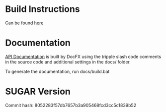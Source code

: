 # Build Instructions

Can be found [here](docs/tutorials/build-instructions.md)

# Documentation

[API Documentation](docs/index.md) is built by DocFX using the tripple slash code comments in the source code and additional settings in the docs/ folder.

To generate the documentation, run docs/build.bat

# SUGAR Version
Commit hash: 8052283f57db7657b3a905468fcd3cc5c1839b52